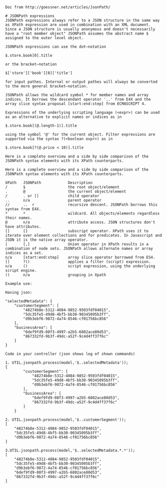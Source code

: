     Doc from http://goessner.net/articles/JsonPath/

    # JSONPath expressions
    JSONPath expressions always refer to a JSON structure in the same way as XPath expression are used in combination with an XML document. Since a JSON structure is usually anonymous and doesn't necessarily have a "root member object" JSONPath assumes the abstract name $ assigned to the outer level object.
    
    JSONPath expressions can use the dot–notation
    
    $.store.book[0].title
    
    or the bracket–notation
    
    $['store']['book'][0]['title']
    
    for input pathes. Internal or output pathes will always be converted to the more general bracket–notation.
    
    JSONPath allows the wildcard symbol * for member names and array indices. It borrows the descendant operator '..' from E4X and the array slice syntax proposal [start:end:step] from ECMASCRIPT 4.
    
    Expressions of the underlying scripting language (<expr>) can be used as an alternative to explicit names or indices as in
    
    $.store.book[(@.length-1)].title
    
    using the symbol '@' for the current object. Filter expressions are supported via the syntax ?(<boolean expr>) as in
    
    $.store.book[?(@.price < 10)].title
    
    Here is a complete overview and a side by side comparison of the JSONPath syntax elements with its XPath counterparts.
    
    Here is a complete overview and a side by side comparison of the JSONPath syntax elements with its XPath counterparts.
    
    XPath	JSONPath	        Description
    /	    $	                the root object/element
    .	    @	                the current object/element
    /	    . or []             child operator
    ..	    n/a	                parent operator
    //	    ..	r               recursive descent. JSONPath borrows this syntax from E4X.
    *	    *	                wildcard. All objects/elements regardless their names.
    @	    n/a	                attribute access. JSON structures don't have attributes.
    []	    []	                subscript operator. XPath uses it to iterate over element collections and for predicates. In Javascript and JSON it is the native array operator.
    |	    [,]	                Union operator in XPath results in a combination of node sets. JSONPath allows alternate names or array indices as a set.
    n/a	    [start:end:step]	array slice operator borrowed from ES4.
    []	    ?()	                applies a filter (script) expression.
    n/a	    ()	                script expression, using the underlying script engine.
    ()	    n/a	                grouping in Xpath 
    
    Example use:

    Having json:
    
    "selectedMetadata": {
        "customerSegment": [
            "48274b8e-5312-4084-9852-9503fdf04015",
            "5dc35fe5-49d8-4bf5-bb30-90345095b3ff",
            "d9b3ebf6-9872-4a74-8546-cf01756bc856"
        ],
        "businessArea": [
            "6def9fd9-08f3-4997-a2b5-6802ace80d53",
            "867332fd-9b3f-49dc-a52f-9c4d4ff37f6c"
        ]
    }
    
    Code in your controller (json shows log of shown commands)
    
    1. UTIL.jsonpath.process(model,'$..selectedMetadata'));
    {
            "customerSegment": [
                "48274b8e-5312-4084-9852-9503fdf04015",
                "5dc35fe5-49d8-4bf5-bb30-90345095b3ff",
                "d9b3ebf6-9872-4a74-8546-cf01756bc856"
            ],
            "businessArea": [
                "6def9fd9-08f3-4997-a2b5-6802ace80d53",
                "867332fd-9b3f-49dc-a52f-9c4d4ff37f6c"
            ]
        }

    2. UTIL.jsonpath.process(model,'$..customerSegment'));
    [
        "48274b8e-5312-4084-9852-9503fdf04015",
        "5dc35fe5-49d8-4bf5-bb30-90345095b3ff",
        "d9b3ebf6-9872-4a74-8546-cf01756bc856"
    ]
    
    3.UTIL.jsonpath.process(model,'$..selectedMetadata.*.*'));
    [
        "48274b8e-5312-4084-9852-9503fdf04015",
        "5dc35fe5-49d8-4bf5-bb30-90345095b3ff",
        "d9b3ebf6-9872-4a74-8546-cf01756bc856",
        "6def9fd9-08f3-4997-a2b5-6802ace80d53",
        "867332fd-9b3f-49dc-a52f-9c4d4ff37f6c"
    ]
    